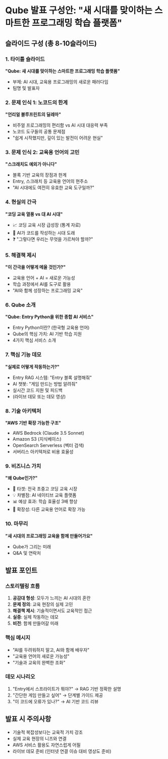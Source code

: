 # Qube 발표 구성안: "새 시대를 맞이하는 스마트한 프로그래밍 학습 플랫폼"

## 슬라이드 구성 (총 8-10슬라이드)

### 1. 타이틀 슬라이드
**"Qube: 새 시대를 맞이하는 스마트한 프로그래밍 학습 플랫폼"**
- 부제: AI 시대, 교육용 프로그래밍의 새로운 패러다임
- 팀명 및 발표자

### 2. 문제 인식 1: 노코드의 한계
**"언리얼 블루프린트의 딜레마"**
- 비주얼 프로그래밍의 편리함 vs AI 시대 대응력 부족
- 노코드 도구들의 공통 문제점
- "쉽게 시작했지만, 깊이 있는 발전이 어려운 현실"

### 3. 문제 인식 2: 교육용 언어의 고민
**"스크래치도 예외가 아니다"**
- 블록 기반 교육의 장점과 한계
- Entry, 스크래치 등 교육용 언어의 현주소
- "AI 시대에도 여전히 유효한 교육 도구일까?"

### 4. 현실의 간극
**"코딩 교육 열풍 vs 대 AI 시대"**
- 📈 코딩 교육 시장 급성장 (통계 자료)
- 🤖 AI가 코드를 작성하는 시대 도래
- ❓ "그렇다면 우리는 무엇을 가르쳐야 할까?"

### 5. 해결책 제시
**"이 간극을 어떻게 메울 것인가?"**
- 교육용 언어 + AI = 새로운 가능성
- 학습 과정에서 AI를 도구로 활용
- "AI와 함께 성장하는 프로그래밍 교육"

### 6. Qube 소개
**"Qube: Entry Python을 위한 종합 AI 서비스"**
- Entry Python이란? (한국형 교육용 언어)
- Qube의 핵심 가치: AI 기반 학습 지원
- 4가지 핵심 서비스 소개

### 7. 핵심 기능 데모
**"실제로 어떻게 작동하는가?"**
- Entry RAG 시스템: "Entry 블록 설명해줘"
- AI 챗봇: "게임 만드는 방법 알려줘"
- 실시간 코드 지원 및 피드백
- (라이브 데모 또는 데모 영상)

### 8. 기술 아키텍처
**"AWS 기반 확장 가능한 구조"**
- AWS Bedrock (Claude 3.5 Sonnet)
- Amazon S3 (지식베이스)
- OpenSearch Serverless (벡터 검색)
- 서버리스 아키텍처로 비용 효율성

### 9. 비즈니스 가치
**"왜 Qube인가?"**
- 🎯 타겟: 전국 초중고 코딩 교육 시장
- 💡 차별점: AI 네이티브 교육 플랫폼
- 📊 예상 효과: 학습 효율성 3배 향상
- 🚀 확장성: 다른 교육용 언어로 확장 가능

### 10. 마무리
**"새 시대의 프로그래밍 교육을 함께 만들어가요"**
- Qube가 그리는 미래
- Q&A 및 연락처

## 발표 포인트

### 스토리텔링 흐름
1. **공감대 형성**: 모두가 느끼는 AI 시대의 혼란
2. **문제 정의**: 교육 현장의 실제 고민
3. **해결책 제시**: 기술적이면서도 교육적인 접근
4. **실증**: 실제 작동하는 데모
5. **비전**: 함께 만들어갈 미래

### 핵심 메시지
- "AI를 두려워하지 말고, AI와 함께 배우자"
- "교육용 언어의 새로운 가능성"
- "기술과 교육의 완벽한 조화"

### 데모 시나리오
1. "Entry에서 스프라이트가 뭐야?" → RAG 기반 정확한 설명
2. "간단한 게임 만들고 싶어" → 단계별 가이드 제공
3. "이 코드에 오류가 있나?" → AI 기반 코드 리뷰

## 발표 시 주의사항
- 기술적 복잡성보다는 교육적 가치 강조
- 실제 교육 현장의 니즈와 연결
- AWS 서비스 활용도 자연스럽게 어필
- 라이브 데모 준비 (인터넷 연결 이슈 대비 영상도 준비)

